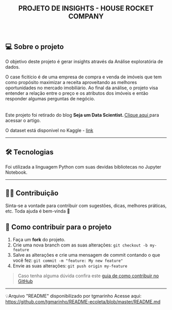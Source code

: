  
## <p align="center"> <b> PROJETO DE INSIGHTS - HOUSE ROCKET COMPANY </p> </b>
<br>

## 💻 Sobre o projeto

O objetivo deste projeto é gerar insights através da Análise exploratória de dados.

O case ficitício é de uma empresa de compra e venda de imóveis que tem como propósito maximizar a receita aproveitando as melhores oportunidades no mercado imobiliário. 
Ao final da análise, o projeto visa entender a relação entre o preço e os atributos dos imóveis e então responder algumas perguntas de negócio.
<br>
<br>
</br>
Este projeto foi retirado do blog <b> Seja um Data Scientist. </b> <a href="https://sejaumdatascientist.com/os-5-projetos-de-data-science-que-fara-o-recrutador-olhar-para-voce/"> Clique aqui </a> para acessar o artigo.

O dataset está disponivel no Kaggle - <a href= "https://www.kaggle.com/harlfoxem/housesalesprediction"> link </a>

---

## 🛠 Tecnologias

Foi utilizada a linguagem Python com suas devidas bibliotecas no Jupyter Notebook.


---

## 👨‍💻 Contribuição

Sinta-se a vontade para contribuir com sugestões, dicas, melhores práticas, etc. Toda ajuda é bem-vinda 💜

## 💪 Como contribuir para o projeto

1. Faça um **fork** do projeto.
2. Crie uma nova branch com as suas alterações: `git checkout -b my-feature`
3. Salve as alterações e crie uma mensagem de commit contando o que você fez: `git commit -m "feature: My new feature"`
4. Envie as suas alterações: `git push origin my-feature`
> Caso tenha alguma dúvida confira este [guia de como contribuir no GitHub](./CONTRIBUTING.md)

---

💡Arquivo "README" disponibilizado por tgmarinho
Acesse aqui: https://github.com/tgmarinho/README-ecoleta/blob/master/README.md
